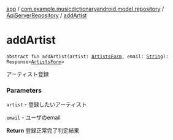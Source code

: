 [app](../../index.md) / [com.example.musicdictionaryandroid.model.repository](../index.md) / [ApiServerRepository](index.md) / [addArtist](./add-artist.md)

# addArtist

`abstract fun addArtist(artist: `[`ArtistsForm`](../../com.example.musicdictionaryandroid.model.entity/-artists-form/index.md)`, email: `[`String`](https://kotlinlang.org/api/latest/jvm/stdlib/kotlin/-string/index.html)`): Response<`[`ArtistsForm`](../../com.example.musicdictionaryandroid.model.entity/-artists-form/index.md)`>`

アーティスト登録

### Parameters

`artist` - 登録したいアーティスト

`email` - ユーザのemail

**Return**
登録正常完了判定結果

